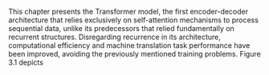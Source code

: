 This chapter presents the Transformer model, the first encoder-decoder architecture
that relies exclusively on self-attention mechanisms to process sequential data, unlike its
predecessors that relied fundamentally on recurrent structures. Disregarding recurrence in
its architecture, computational efficiency and machine translation task performance have
been improved, avoiding the previously mentioned training problems. Figure 3.1 depicts